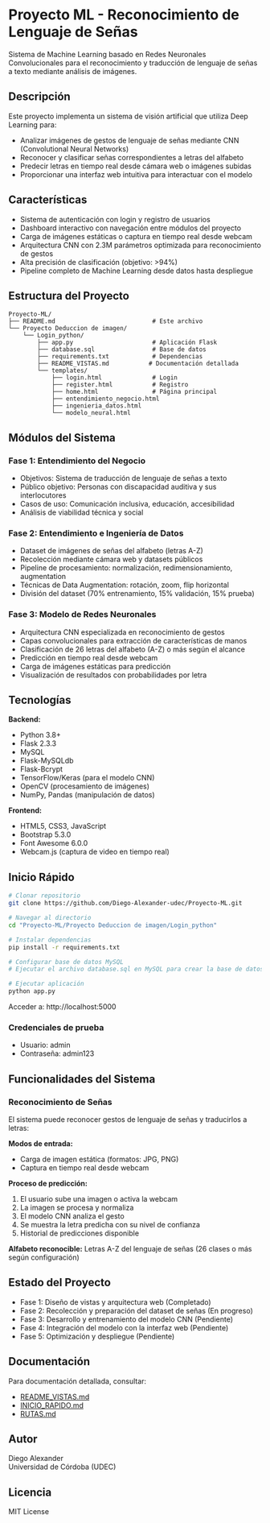 # Proyecto ML - Reconocimiento de Lenguaje de Señas

Sistema de Machine Learning basado en Redes Neuronales Convolucionales para el reconocimiento y traducción de lenguaje de señas a texto mediante análisis de imágenes.

## Descripción

Este proyecto implementa un sistema de visión artificial que utiliza Deep Learning para:
- Analizar imágenes de gestos de lenguaje de señas mediante CNN (Convolutional Neural Networks)
- Reconocer y clasificar señas correspondientes a letras del alfabeto
- Predecir letras en tiempo real desde cámara web o imágenes subidas
- Proporcionar una interfaz web intuitiva para interactuar con el modelo

## Características

- Sistema de autenticación con login y registro de usuarios
- Dashboard interactivo con navegación entre módulos del proyecto
- Carga de imágenes estáticas o captura en tiempo real desde webcam
- Arquitectura CNN con 2.3M parámetros optimizada para reconocimiento de gestos
- Alta precisión de clasificación (objetivo: >94%)
- Pipeline completo de Machine Learning desde datos hasta despliegue

## Estructura del Proyecto

```
Proyecto-ML/
├── README.md                           # Este archivo
└── Proyecto Deduccion de imagen/
    └── Login_python/
        ├── app.py                      # Aplicación Flask
        ├── database.sql                # Base de datos
        ├── requirements.txt            # Dependencias
        ├── README_VISTAS.md           # Documentación detallada
        └── templates/
            ├── login.html              # Login
            ├── register.html           # Registro
            ├── home.html               # Página principal
            ├── entendimiento_negocio.html
            ├── ingenieria_datos.html
            └── modelo_neural.html
```

## Módulos del Sistema

### Fase 1: Entendimiento del Negocio
- Objetivos: Sistema de traducción de lenguaje de señas a texto
- Público objetivo: Personas con discapacidad auditiva y sus interlocutores
- Casos de uso: Comunicación inclusiva, educación, accesibilidad
- Análisis de viabilidad técnica y social

### Fase 2: Entendimiento e Ingeniería de Datos
- Dataset de imágenes de señas del alfabeto (letras A-Z)
- Recolección mediante cámara web y datasets públicos
- Pipeline de procesamiento: normalización, redimensionamiento, augmentation
- Técnicas de Data Augmentation: rotación, zoom, flip horizontal
- División del dataset (70% entrenamiento, 15% validación, 15% prueba)

### Fase 3: Modelo de Redes Neuronales
- Arquitectura CNN especializada en reconocimiento de gestos
- Capas convolucionales para extracción de características de manos
- Clasificación de 26 letras del alfabeto (A-Z) o más según el alcance
- Predicción en tiempo real desde webcam
- Carga de imágenes estáticas para predicción
- Visualización de resultados con probabilidades por letra

## Tecnologías

**Backend:**
- Python 3.8+
- Flask 2.3.3
- MySQL
- Flask-MySQLdb
- Flask-Bcrypt
- TensorFlow/Keras (para el modelo CNN)
- OpenCV (procesamiento de imágenes)
- NumPy, Pandas (manipulación de datos)

**Frontend:**
- HTML5, CSS3, JavaScript
- Bootstrap 5.3.0
- Font Awesome 6.0.0
- Webcam.js (captura de video en tiempo real)

## Inicio Rápido

```bash
# Clonar repositorio
git clone https://github.com/Diego-Alexander-udec/Proyecto-ML.git

# Navegar al directorio
cd "Proyecto-ML/Proyecto Deduccion de imagen/Login_python"

# Instalar dependencias
pip install -r requirements.txt

# Configurar base de datos MySQL
# Ejecutar el archivo database.sql en MySQL para crear la base de datos

# Ejecutar aplicación
python app.py
```

Acceder a: http://localhost:5000

### Credenciales de prueba
- Usuario: admin
- Contraseña: admin123

## Funcionalidades del Sistema

### Reconocimiento de Señas
El sistema puede reconocer gestos de lenguaje de señas y traducirlos a letras:

**Modos de entrada:**
- Carga de imagen estática (formatos: JPG, PNG)
- Captura en tiempo real desde webcam

**Proceso de predicción:**
1. El usuario sube una imagen o activa la webcam
2. La imagen se procesa y normaliza
3. El modelo CNN analiza el gesto
4. Se muestra la letra predicha con su nivel de confianza
5. Historial de predicciones disponible

**Alfabeto reconocible:**
Letras A-Z del lenguaje de señas (26 clases o más según configuración)

## Estado del Proyecto

- Fase 1: Diseño de vistas y arquitectura web (Completado)
- Fase 2: Recolección y preparación del dataset de señas (En progreso)
- Fase 3: Desarrollo y entrenamiento del modelo CNN (Pendiente)
- Fase 4: Integración del modelo con la interfaz web (Pendiente)
- Fase 5: Optimización y despliegue (Pendiente)

## Documentación

Para documentación detallada, consultar:
- [README_VISTAS.md](./Proyecto%20Deduccion%20de%20imagen/Login_python/README_VISTAS.md)
- [INICIO_RAPIDO.md](./Proyecto%20Deduccion%20de%20imagen/Login_python/INICIO_RAPIDO.md)
- [RUTAS.md](./Proyecto%20Deduccion%20de%20imagen/Login_python/RUTAS.md)

## Autor

Diego Alexander  
Universidad de Córdoba (UDEC)

## Licencia

MIT License